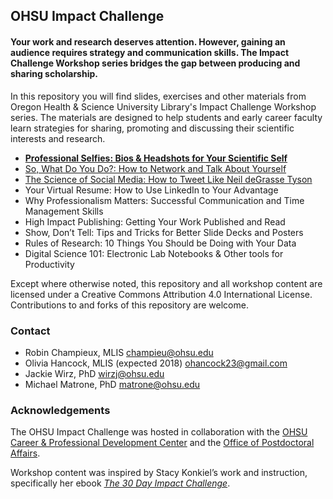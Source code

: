 ## OHSU Impact Challenge

#### Your work and research deserves attention. However, gaining an audience requires strategy and communication skills. The Impact Challenge Workshop series bridges the gap between producing and sharing scholarship.

In this repository you will find slides, exercises and other materials from Oregon Health & Science University Library's Impact Challenge Workshop series. The materials are designed to help students and early career faculty learn strategies for sharing, promoting and discussing their scientific interests and research. 

* **[Professional Selfies:  Bios & Headshots for Your Scientific Self](https://github.com/OHSU-Library/Impact-Workshop-Series/tree/master/Materials/Professional_Selfies)**
* [So, What Do You Do?:  How to Network and Talk About Yourself](https://github.com/OHSU-Library/Impact-Workshop-Series/tree/master/Materials/Networking)
* [The Science of Social Media:  How to Tweet Like Neil deGrasse Tyson](https://github.com/OHSU-Library/Impact-Workshop-Series/tree/master/Materials/Social_Media)
* Your Virtual Resume:  How to Use LinkedIn to Your Advantage
* Why Professionalism Matters:  Successful Communication and Time Management Skills 
* High Impact Publishing:  Getting Your Work Published and Read
* Show, Don’t Tell:  Tips and Tricks for Better Slide Decks and Posters
* Rules of Research: 10 Things You Should be Doing with Your Data
* Digital Science 101:  Electronic Lab Notebooks & Other tools for Productivity

Except where otherwise noted, this repository and all workshop content are licensed under a Creative Commons Attribution 4.0 International License.  Contributions to and forks of this repository are welcome.  

### Contact

* Robin Champieux, MLIS [champieu@ohsu.edu](mailto:champieu@ohsu.edu)
* Olivia Hancock, MLIS (expected 2018) [ohancock23@gmail.com](mailto:ohancock23@gmail.com)
* Jackie Wirz, PhD [wirzj@ohsu.edu](mailto:wirzj@ohsu.edu)
* Michael Matrone, PhD [matrone@ohsu.edu](mailto:matrone@ohsu.edu)

### Acknowledgements

The OHSU Impact Challenge was hosted in collaboration with the [OHSU Career & Professional Development Center](https://www.ohsu.edu/xd/education/schools/school-of-medicine/academic-programs/graduate-studies/pdc.cfm) and the [Office of Postdoctoral Affairs](https://www.ohsu.edu/xd/research/postdocs-students/postdoctoral-fellows-guide/).  

Workshop content was inspired by Stacy Konkiel’s work and instruction, specifically her ebook *[The 30 Day Impact Challenge](http://blog.impactstory.org/wp-content/uploads/2015/01/impact_challenge_ebook_links.pdf)*.




